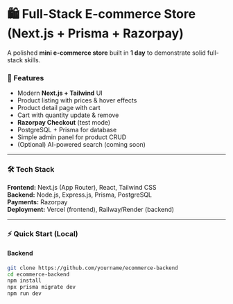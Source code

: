 # 🛍️ Full-Stack E-commerce Store (Next.js + Prisma + Razorpay)

A polished **mini e-commerce store** built in **1 day** to demonstrate solid full-stack skills.

### 🚀 Features
- Modern **Next.js + Tailwind** UI
- Product listing with prices & hover effects
- Product detail page with cart
- Cart with quantity update & remove
- **Razorpay Checkout** (test mode)
- PostgreSQL + Prisma for database
- Simple admin panel for product CRUD
- (Optional) AI-powered search (coming soon)

---

### 🛠️ Tech Stack
**Frontend:** Next.js (App Router), React, Tailwind CSS  
**Backend:** Node.js, Express.js, Prisma, PostgreSQL  
**Payments:** Razorpay  
**Deployment:** Vercel (frontend), Railway/Render (backend)  

---

### ⚡ Quick Start (Local)
#### Backend
```bash
git clone https://github.com/yourname/ecommerce-backend
cd ecommerce-backend
npm install
npx prisma migrate dev
npm run dev
